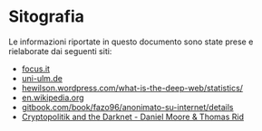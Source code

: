 # Sitografia
Le informazioni riportate in questo documento sono state prese e rielaborate dai seguenti siti:
* [focus.it](http://www.focus.it/)
* [uni-ulm.de
](https://www.uni-ulm.de/LiLL/5.0/I/materialien/internet.html)
* [hewilson.wordpress.com/what-is-the-deep-web/statistics/](https://hewilson.wordpress.com/what-is-the-deep-web/statistics/)
* [en.wikipedia.org](https://en.wikipedia.org/wiki/Main_Page)
* [gitbook.com/book/fazo96/anonimato-su-internet/details](https://www.gitbook.com/book/fazo96/anonimato-su-internet/details)
* [Cryptopolitik and the Darknet - Daniel Moore & Thomas Rid](http://www.tandfonline.com/doi/abs/10.1080/00396338.2016.1142085#aHR0cDovL3d3dy50YW5kZm9ubGluZS5jb20vZG9pL3BkZi8xMC4xMDgwLzAwMzk2MzM4LjIwMTYuMTE0MjA4NUBAQDA=)



